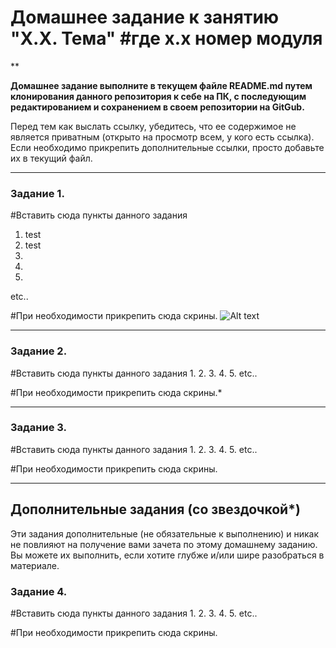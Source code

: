 # Домашнее задание к занятию "X.X. Тема" #где х.х номер модуля

**

**Домашнее задание выполните в текущем файле README.md путем клонирования данного репозитория к себе на ПК, с последующим редактированием и сохранением в своем репозитории на GitGub.**

Перед тем как выслать ссылку, убедитесь, что ее содержимое не является приватным (открыто на просмотр всем, у кого есть ссылка). Если необходимо прикрепить дополнительные ссылки, просто добавьте их в текущий файл.

---

### Задание 1.

#Вставить сюда пункты данного задания
1. test
2. test
3.
4.
5.
etc..

#При необходимости прикрепить сюда скрины.
![Alt text](https://github.com/dmitriy-tomin/pattern_hw/blob/main/screen-01.png)

---

### Задание 2.

#Вставить сюда пункты данного задания
1.
2.
3.
4.
5.
etc..

#При необходимости прикрепить сюда скрины.*

---
### Задание 3.

#Вставить сюда пункты данного задания
1.
2.
3.
4.
5.
etc..

#При необходимости прикрепить сюда скрины.

---
## Дополнительные задания (со звездочкой*)

Эти задания дополнительные (не обязательные к выполнению) и никак не повлияют на получение вами зачета по этому домашнему заданию. Вы можете их выполнить, если хотите глубже и/или шире разобраться в материале.

### Задание 4.

#Вставить сюда пункты данного задания
1.
2.
3.
4.
5.
etc..

#При необходимости прикрепить сюда скрины.
